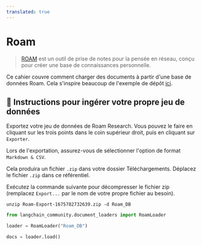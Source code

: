 ```yaml
---
translated: true
---
```


# Roam

>[ROAM](https://roamresearch.com/) est un outil de prise de notes pour la pensée en réseau, conçu pour créer une base de connaissances personnelle.

Ce cahier couvre comment charger des documents à partir d'une base de données Roam. Cela s'inspire beaucoup de l'exemple de dépôt [ici](https://github.com/JimmyLv/roam-qa).

## 🧑 Instructions pour ingérer votre propre jeu de données

Exportez votre jeu de données de Roam Research. Vous pouvez le faire en cliquant sur les trois points dans le coin supérieur droit, puis en cliquant sur `Exporter`.

Lors de l'exportation, assurez-vous de sélectionner l'option de format `Markdown & CSV`.

Cela produira un fichier `.zip` dans votre dossier Téléchargements. Déplacez le fichier `.zip` dans ce référentiel.

Exécutez la commande suivante pour décompresser le fichier zip (remplacez `Export...` par le nom de votre propre fichier au besoin).

```shell
unzip Roam-Export-1675782732639.zip -d Roam_DB
```

```python
from langchain_community.document_loaders import RoamLoader
```

```python
loader = RoamLoader("Roam_DB")
```

```python
docs = loader.load()
```
